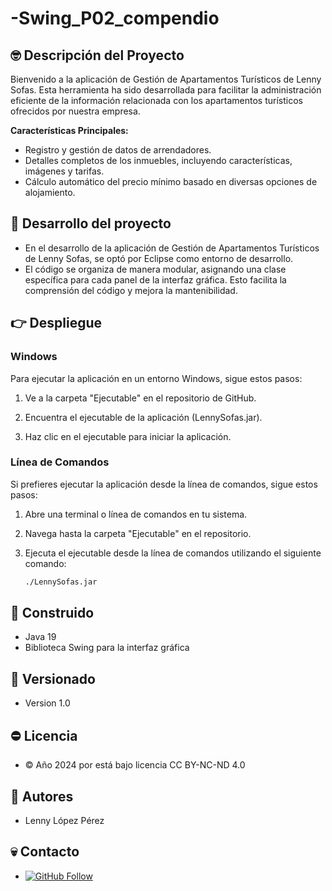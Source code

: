 # -Swing_P02_compendio

## 🤓 Descripción del Proyecto

Bienvenido a la aplicación de Gestión de Apartamentos Turísticos de Lenny Sofas. Esta herramienta ha sido desarrollada para facilitar la administración eficiente de la información relacionada con los apartamentos turísticos ofrecidos por nuestra empresa.

**Características Principales:**
- Registro y gestión de datos de arrendadores.
- Detalles completos de los inmuebles, incluyendo características, imágenes y tarifas.
- Cálculo automático del precio mínimo basado en diversas opciones de alojamiento.

## 🤯 Desarrollo del proyecto
- En el desarrollo de la aplicación de Gestión de Apartamentos Turísticos de Lenny Sofas, se optó por Eclipse como entorno de desarrollo.
- El código se organiza de manera modular, asignando una clase específica para cada panel de la interfaz gráfica. Esto facilita la comprensión del código y mejora la mantenibilidad.
  
## 👉 Despliegue

### Windows

Para ejecutar la aplicación en un entorno Windows, sigue estos pasos:

1. Ve a la carpeta "Ejecutable" en el repositorio de GitHub.

2. Encuentra el ejecutable de la aplicación (LennySofas.jar).

3. Haz clic en el ejecutable para iniciar la aplicación.

### Línea de Comandos

Si prefieres ejecutar la aplicación desde la línea de comandos, sigue estos pasos:

1. Abre una terminal o línea de comandos en tu sistema.

2. Navega hasta la carpeta "Ejecutable" en el repositorio.

3. Ejecuta el ejecutable desde la línea de comandos utilizando el siguiente comando:
   
   ```bash
   ./LennySofas.jar

## 🧱 Construido

- Java 19
- Biblioteca Swing para la interfaz gráfica

## 🦶 Versionado

- Version 1.0

## ⛔ Licencia

- © Año 2024 por está bajo licencia CC BY-NC-ND 4.0

## 🤴 Autores

- Lenny López Pérez

## 💀 Contacto

- [![GitHub Follow](https://img.shields.io/badge/Connect-polodepelea-blue.svg?logo=Github&longCache=true&style=social&label=Follow)](https://github.com/polodepelea)
